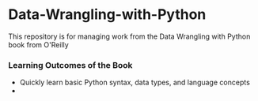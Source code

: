 # Data-Wrangling-with-Python

This repository is for managing work from the Data Wrangling with Python book from O'Reilly

### Learning Outcomes of the Book

- Quickly learn basic Python syntax, data types, and language concepts
- 